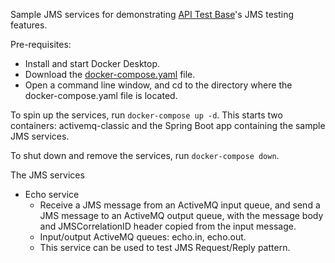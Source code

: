 Sample JMS services for demonstrating [API Test Base](https://apitestbase.io/)'s JMS testing features.

Pre-requisites:
* Install and start Docker Desktop.
* Download the [docker-compose.yaml](https://raw.githubusercontent.com/apitestbase/sample-jms-services/refs/heads/master/docker-compose.yaml) file.
* Open a command line window, and cd to the directory where the docker-compose.yaml file is located.

To spin up the services, run `docker-compose up -d`. This starts two containers: activemq-classic and the Spring Boot app containing the sample JMS services.

To shut down and remove the services, run `docker-compose down`.

The JMS services
* Echo service
  * Receive a JMS message from an ActiveMQ input queue, and send a JMS message to an ActiveMQ output queue, with the message body and JMSCorrelationID header copied from the input message.
  * Input/output ActiveMQ queues: echo.in, echo.out.
  * This service can be used to test JMS Request/Reply pattern.
